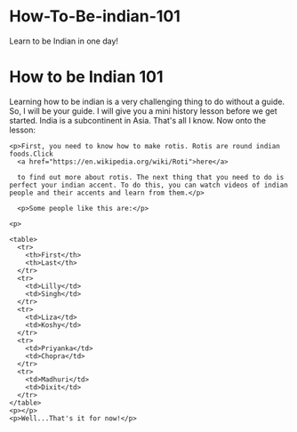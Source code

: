 # How-To-Be-indian-101
Learn to be Indian in one day!

<!DOCTYPE html>
<html>
  <head>
    <meta charset="utf-8">
    <meta name="viewport" content="width=device-width, initial-scale=1">
    <title>Made with Thimble</title>
    <link rel="stylesheet" href="style.css">
  </head>
  <body>
    <h1>How to be Indian 101</h1>
    <p>
    Learning how to be indian is a very challenging thing to do without a guide. So, I will be your guide. I will give you a mini history lesson before we get started. India is a subcontinent in Asia. That's all I know. Now onto the lesson:</p>
    
    <p>First, you need to know how to make rotis. Rotis are round indian foods.Click 
      <a href="https://en.wikipedia.org/wiki/Roti">here</a>
      
      to find out more about rotis. The next thing that you need to do is perfect your indian accent. To do this, you can watch videos of indian people and their accents and learn from them.</p>
    
      <p>Some people like this are:</p>
    
    <p>
      
    <table>
      <tr>
        <th>First</th>
        <th>Last</th>
      </tr>
      <tr>
        <td>Lilly</td>
        <td>Singh</td>
      </tr>
      <tr>
        <td>Liza</td>
        <td>Koshy</td>
      </tr>
      <tr>
        <td>Priyanka</td>
        <td>Chopra</td>
      </tr>
      <tr>
        <td>Madhuri</td>
        <td>Dixit</td>
      </tr>
    </table>
    <p></p>
    <p>Well...That's it for now!</p>
      
  </body>
    
</html>

